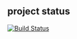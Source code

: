 ## project status

[![Build Status](http://localhost:8080/job/testet/badge/icon)](http://localhost:8080/job/testet/badge/icon)
